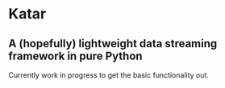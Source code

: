 # Katar
A (hopefully) lightweight data streaming framework in pure Python
---

Currently work in progress to get the basic functionality out. 